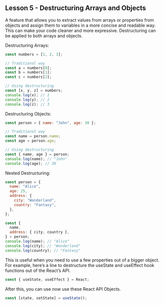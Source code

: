 ## Lesson 5 - Destructuring Arrays and Objects

A feature that allows you to extract values from arrays or properties from objects and assign them to variables in a more concise and readable way. This can make your code cleaner and more expressive. Destructuring can be applied to both arrays and objects.

Destructuring Arrays:

```js
const numbers = [1, 2, 3];

// Traditional way
const a = numbers[0];
const b = numbers[1];
const c = numbers[2];

// Using destructuring
const [x, y, z] = numbers;
console.log(x); // 1
console.log(y); // 2
console.log(z); // 3
```

Destructuring Objects:

```js
const person = { name: "John", age: 30 };

// Traditional way
const name = person.name;
const age = person.age;

// Using destructuring
const { name, age } = person;
console.log(name); // "John"
console.log(age); // 30
```

Nested Destructuring:

```js
const person = {
  name: "Alice",
  age: 25,
  address: {
    city: "Wonderland",
    country: "Fantasy",
  },
};

const {
  name,
  address: { city, country },
} = person;
console.log(name); // "Alice"
console.log(city); // "Wonderland"
console.log(country); // "Fantasy"
```

This is useful when you need to use a few properties out of a bigger object. For example, here’s a line to destructure the useState and useEffect hook functions out of the React’s API.

```js
const { useState, useEffect } = React;
```

After this, you can use now use these React API Objects.

```js
const [state, setState] = useState();
```
